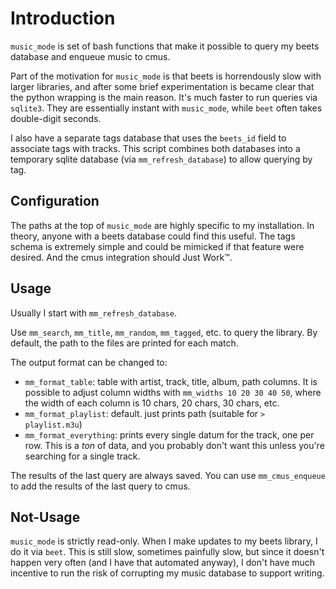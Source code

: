 # Introduction

`music_mode` is set of bash functions that make it possible to query my beets database and enqueue music to cmus.

Part of the motivation for `music_mode` is that beets is horrendously slow with larger libraries, and after some brief experimentation is became clear that the python wrapping is the main reason. It's much faster to run queries via `sqlite3`. They are essentially instant with `music_mode`, while `beet` often takes double-digit seconds.

I also have a separate tags database that uses the `beets_id` field to associate tags with tracks. This script combines both databases into a temporary sqlite database (via `mm_refresh_database`) to allow querying by tag.

## Configuration

The paths at the top of `music_mode` are highly specific to my installation. In theory, anyone with a beets database could find this useful. The tags schema is extremely simple and could be mimicked if that feature were desired. And the cmus integration should Just Work™.

## Usage

Usually I start with `mm_refresh_database`.

Use `mm_search`, `mm_title`, `mm_random`, `mm_tagged`, etc. to query the library. By default, the path to the files are printed for each match.

The output format can be changed to:

- `mm_format_table`: table with artist, track, title, album, path columns. It is possible to adjust column widths with `mm_widths 10 20 30 40 50`, where the width of each column is 10 chars, 20 chars, 30 chars, etc.
- `mm_format_playlist`: default. just prints path (suitable for `> playlist.m3u`)
- `mm_format_everything`: prints every single datum for the track, one per row. This is a *ton* of data, and you probably don't want this unless you're searching for a single track.

The results of the last query are always saved. You can use `mm_cmus_enqueue` to add the results of the last query to cmus.

## Not-Usage

`music_mode` is strictly read-only. When I make updates to my beets library, I do it via `beet`. This is still slow, sometimes painfully slow, but since it doesn't happen very often (and I have that automated anyway), I don't have much incentive to run the risk of corrupting my music database to support writing.
